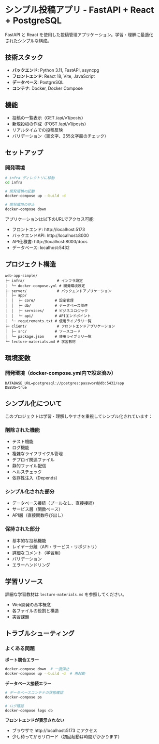 # シンプル投稿アプリ - FastAPI + React + PostgreSQL

FastAPI と React を使用した投稿管理アプリケーション。学習・理解に最適化されたシンプルな構成。

## 技術スタック

- **バックエンド**: Python 3.11, FastAPI, asyncpg
- **フロントエンド**: React 18, Vite, JavaScript
- **データベース**: PostgreSQL
- **コンテナ**: Docker, Docker Compose

## 機能

- 投稿の一覧表示（GET /api/v1/posts）
- 新規投稿の作成（POST /api/v1/posts）
- リアルタイムでの投稿反映
- バリデーション（空文字、255文字超のチェック）

## セットアップ

### 開発環境

```bash
# infra ディレクトリに移動
cd infra

# 開発環境の起動
docker-compose up --build -d

# 開発環境の停止
docker-compose down
```

アプリケーションは以下のURLでアクセス可能:
- フロントエンド: http://localhost:5173
- バックエンドAPI: http://localhost:8000
- API仕様書: http://localhost:8000/docs
- データベース: localhost:5432

## プロジェクト構造

```
web-app-simple/
├─ infra/               # インフラ設定
│  └─ docker-compose.yml # 開発環境設定
├─ server/              # バックエンドアプリケーション
│  ├─ app/
│  │  ├─ core/         # 設定管理
│  │  ├─ db/           # データベース関連
│  │  ├─ services/     # ビジネスロジック
│  │  └─ api/          # APIエンドポイント
│  └─ requirements.txt # 使用ライブラリ一覧
├─ client/              # フロントエンドアプリケーション
│  ├─ src/             # ソースコード
│  └─ package.json     # 使用ライブラリ一覧
└─ lecture-materials.md # 学習教材
```

## 環境変数

### 開発環境（docker-compose.yml内で設定済み）
```
DATABASE_URL=postgresql://postgres:password@db:5432/app
DEBUG=true
```

## シンプル化について

このプロジェクトは学習・理解しやすさを重視してシンプル化されています：

### 削除された機能
- テスト機能
- ログ機能  
- 複雑なライフサイクル管理
- デプロイ関連ファイル
- 静的ファイル配信
- ヘルスチェック
- 依存性注入（Depends）

### シンプル化された部分
- データベース接続（プールなし、直接接続）
- サービス層（関数ベース）
- API層（直接関数呼び出し）

### 保持された部分
- 基本的な投稿機能
- レイヤー分離（API・サービス・リポジトリ）
- 詳細なコメント（学習用）
- バリデーション
- エラーハンドリング

## 学習リソース

詳細な学習教材は `lecture-materials.md` を参照してください。
- Web開発の基本概念
- 各ファイルの役割と構造
- 実習課題

## トラブルシューティング

### よくある問題

**ポート競合エラー**
```bash
docker-compose down  # 一度停止
docker-compose up --build -d  # 再起動
```

**データベース接続エラー**
```bash
# データベースコンテナの状態確認
docker-compose ps

# ログ確認
docker-compose logs db
```

**フロントエンドが表示されない**
- ブラウザで http://localhost:5173 にアクセス
- 少し待ってからリロード（初回起動は時間がかかります）
